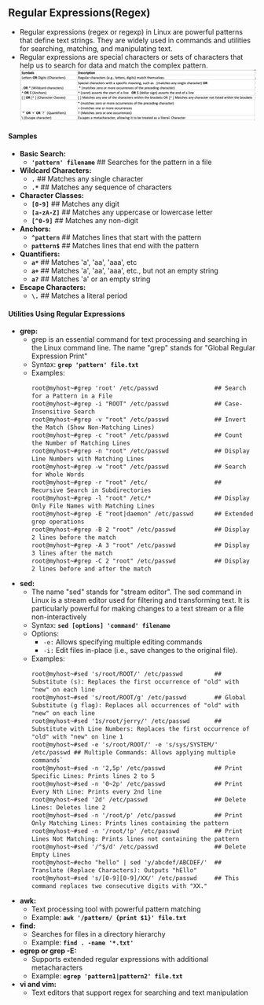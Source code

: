 ## Regular Expressions(Regex)
- Regular expressions (regex or regexp) in Linux are powerful patterns that define text strings. They are widely used in commands and utilities for searching, matching, and manipulating text. 
- Regular expressions are special characters or sets of characters that help us to search for data and match the complex pattern.
![](./images/Regex.png)

#### Samples
- **Basic Search:**
  - **`'pattern' filename`**                       ## Searches for the pattern in a file
- **Wildcard Characters:**
  - **`.`**                                             ## Matches any single character
  - **`.*`**                                            ## Matches any sequence of characters
- **Character Classes:**
  - **`[0-9]`**                                         ## Matches any digit
  - **`[a-zA-Z]`**                                      ## Matches any uppercase or lowercase letter
  - **`[^0-9]`**                                        ## Matches any non-digit
- **Anchors:**
  - **`^pattern`**                                      ## Matches lines that start with the pattern
  - **`pattern$`**                                      ## Matches lines that end with the pattern
- **Quantifiers:**
  - **`a*`**                                            ## Matches 'a', 'aa', 'aaa', etc
  - **`a+`**                                            ## Matches 'a', 'aa', 'aaa', etc., but not an empty string
  - **`a?`**                                            ## Matches 'a' or an empty string
- **Escape Characters:**
  - **`\.`**                                            ## Matches a literal period

#### Utilities Using Regular Expressions
- **grep:**
  - grep is an essential command for text processing and searching in the Linux command line. The name "grep" stands for "Global Regular Expression Print"
  - Syntax: **`grep 'pattern' file.txt`**
  - Examples:
    ```
    root@myhost~#grep 'root' /etc/passwd                ## Search for a Pattern in a File
    root@myhost~#grep -i "ROOT" /etc/passwd             ## Case-Insensitive Search
    root@myhost~#grep -v "root" /etc/passwd             ## Invert the Match (Show Non-Matching Lines)
    root@myhost~#grep -c "root" /etc/passwd             ## Count the Number of Matching Lines
    root@myhost~#grep -n "root" /etc/passwd             ## Display Line Numbers with Matching Lines
    root@myhost~#grep -w "root" /etc/passwd             ## Search for Whole Words
    root@myhost~#grep -r "root" /etc/                   ## Recursive Search in Subdirectories
    root@myhost~#grep -l "root" /etc/*                  ## Display Only File Names with Matching Lines
    root@myhost~#grep -E "root|daemon" /etc/passwd      ## Extended grep operations
    root@myhost~#grep -B 2 "root" /etc/passwd           ## Display 2 lines before the match
    root@myhost~#grep -A 3 "root" /etc/passwd           ## Display 3 lines after the match
    root@myhost~#grep -C 2 "root" /etc/passwd           ## Display 2 lines before and after the match
    ```
- **sed:**
  - The name "sed" stands for "stream editor". The sed command in Linux is a stream editor used for filtering and transforming text. It is particularly powerful for making changes to a text stream or a file non-interactively
  - Syntax: **`sed [options] 'command' filename`**
  - Options:
    - `-e:` Allows specifying multiple editing commands
    - `-i:` Edit files in-place (i.e., save changes to the original file).
  - Examples:
    ```
    root@myhost~#sed 's/root/ROOT/' /etc/passwd         ## Substitute (s): Replaces the first occurrence of "old" with "new" on each line
    root@myhost~#sed 's/root/ROOT/g' /etc/passwd        ## Global Substitute (g flag): Replaces all occurrences of "old" with "new" on each line
    root@myhost~#sed '1s/root/jerry/' /etc/passwd       ## Substitute with Line Numbers: Replaces the first occurrence of "old" with "new" on line 1
    root@myhost~#sed -e 's/root/ROOT/' -e 's/sys/SYSTEM/' /etc/passwd ## Multiple Commands: Allows applying multiple commands`
    root@myhost~#sed -n '2,5p' /etc/passwd              ## Print Specific Lines: Prints lines 2 to 5
    root@myhost~#sed -n '0~2p' /etc/passwd              ## Print Every Nth Line: Prints every 2nd line
    root@myhost~#sed '2d' /etc/passwd                   ## Delete Lines: Deletes line 2
    root@myhost~#sed -n '/root/p' /etc/passwd           ## Print Only Matching Lines: Prints lines containing the pattern
    root@myhost~#sed -n '/root/!p' /etc/passwd          ## Print Lines Not Matching: Prints lines not containing the pattern
    root@myhost~#sed '/^$/d' /etc/passwd                ## Delete Empty Lines
    root@myhost~#echo "hello" | sed 'y/abcdef/ABCDEF/'  ## Translate (Replace Characters): Outputs "hEllo"
    root@myhost~#sed 's/[0-9][0-9]/XX/' /etc/passwd     ## This command replaces two consecutive digits with "XX."
    ```
- **awk:**
  - Text processing tool with powerful pattern matching
  - Example: **`awk '/pattern/ {print $1}' file.txt`**
- **find:**
  - Searches for files in a directory hierarchy
  - Example: **`find . -name '*.txt'`**
- **egrep or grep -E:**
  - Supports extended regular expressions with additional metacharacters
  - Example: **`egrep 'pattern1|pattern2' file.txt`**
- **vi and vim:**
  - Text editors that support regex for searching and text manipulation
